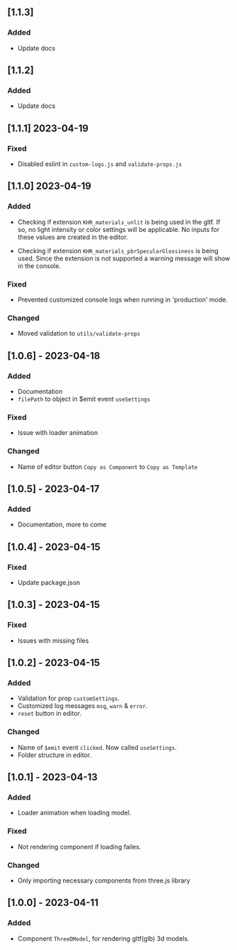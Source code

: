 ## [1.1.3]

### Added

- Update docs

## [1.1.2]

### Added

- Update docs

## [1.1.1] 2023-04-19

### Fixed

- Disabled eslint in `custom-logs.js` and `validate-props.js`

## [1.1.0] 2023-04-19

### Added

- Checking if extension `KHR_materials_unlit` is being used in the gltf.
  If so, no light intensity or color settings will be applicable.
  No inputs for these values are created in the editor.

- Checking if extension `KHR_materials_pbrSpecularGlossiness` is being used.
  Since the extension is not supported a warning message will show in the console.

### Fixed

- Prevented customized console logs when running in 'production' mode.

### Changed

- Moved validation to `utils/validate-props`

## [1.0.6] - 2023-04-18

### Added

- Documentation
- `filePath` to object in $emit event `useSettings`

### Fixed

- Issue with loader animation

### Changed

- Name of editor button `Copy as Component` to `Copy as Template`

## [1.0.5] - 2023-04-17

### Added

- Documentation, more to come

## [1.0.4] - 2023-04-15

### Fixed

- Update package.json

## [1.0.3] - 2023-04-15

### Fixed

- Issues with missing files

## [1.0.2] - 2023-04-15

### Added

- Validation for prop `customSettings`.
- Customized log messages `msg`, `warn` & `error`.
- `reset` button in editor.

### Changed

- Name of `$emit` event `clicked`. Now called `useSettings`.
- Folder structure in editor.

## [1.0.1] - 2023-04-13

### Added

- Loader animation when loading model.

### Fixed

- Not rendering component if loading failes.

### Changed

- Only importing necessary components from three.js library

## [1.0.0] - 2023-04-11

### Added

- Component `ThreeDModel`, for rendering gltf(glb) 3d models.

<!--
Template

### Added

### Fixed

### Changed

### Deprecated

### Removed

-->

